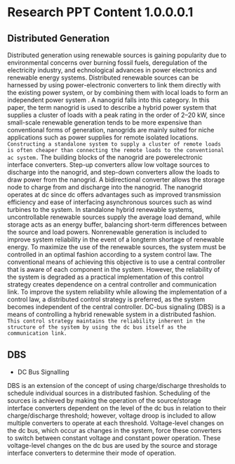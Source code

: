 Research PPT Content 1.0.0.0.1
==========================
## Distributed Generation

Distributed generation using renewable sources is gaining popularity due to environmental concerns over burning fossil fuels, deregulation of the electricity industry, and echnological advances in power electronics and renewable energy systems.
Distributed renewable sources can be harnessed by using power-electronic converters to link them directly with the existing power system, or by combining them with local loads to form an independent power system . A nanogrid falls into this category. In this paper, the term nanogrid is used to describe a hybrid power system that supplies a cluster of loads with a peak rating in the order of 2–20 kW, since small-scale renewable generation tends to be more expensive than conventional forms of generation, nanogrids are mainly suited for niche applications such as power supplies for remote isolated locations. `Constructing a standalone system to supply a cluster of remote loads is often cheaper than connecting the remote loads to the conventional ac system.`
The building blocks of the nanogrid are powerelectronic interface converters.
Step-up converters allow low voltage sources to discharge into the nanogrid, and step-down converters allow the loads to draw power from the nanogrid.
A bidirectional converter allows the storage node to charge from and discharge into the nanogrid.
The nanogrid operates at dc since dc offers advantages such as improved transmission efficiency and ease of interfacing asynchronous sources such as wind turbines to the system. In standalone hybrid renewable systems, uncontrollable renewable sources supply the average load demand, while storage acts as an energy buffer, balancing short-term differences between the source and load powers. Nonrenewable generation is included to improve system reliability in the event of a longterm shortage of renewable energy. To maximize the use of the renewable sources, the system must be controlled in an optimal fashion according to a system control law. The conventional means of achieving this objective is to use a central controller that is aware of each component in the system. However, the reliability of the system is degraded as a practical implementation of this control strategy creates dependence on a central controller and communication link. To improve the system reliability while allowing the implementation of a control law, a distributed control strategy is preferred, as the system becomes independent of the central controller. DC-bus signaling (DBS) is a means of controlling a hybrid renewable system in a distributed fashion.
`This control strategy maintains the reliability inherent in the structure of the system by using the dc bus itself as the communication link.`

## DBS
- DC Bus Signalling

DBS is an extension of the concept of using charge/discharge thresholds to schedule individual sources in a distributed fashion. Scheduling of the sources is achieved by making the operation of the source/storage interface converters dependent on the level of the dc bus in relation to their charge/discharge threshold; however, voltage droop is included to allow multiple converters to operate at each threshold. Voltage-level changes on the dc bus, which occur as changes in the system, force these converters to switch between constant voltage and constant power operation. These voltage-level changes on the dc bus are used by the source and storage interface converters to determine their mode of operation.
